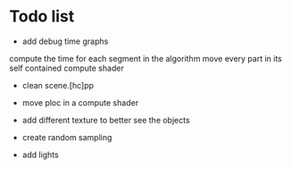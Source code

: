 # Todo list


- add debug time graphs

compute the time for each segment in the algorithm
move every part in its self contained compute shader

- clean scene.[hc]pp
- move ploc in a compute shader

- add different texture to better see the objects

- create random sampling
- add lights